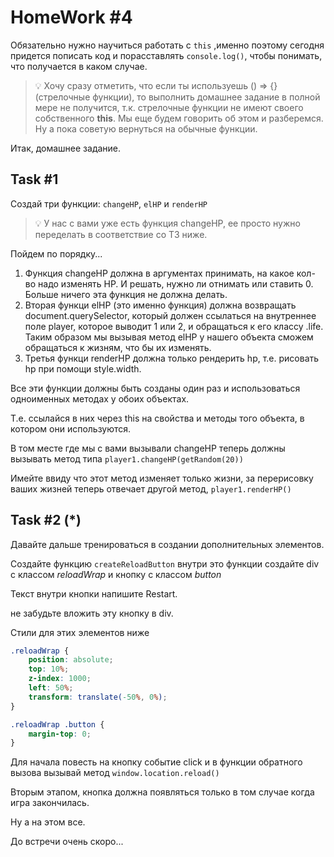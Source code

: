 # HomeWork #4

Обязательно нужно научиться работать с `this` ,именно поэтому сегодня придется пописать код и порасставлять `console.log()`, чтобы понимать, что получается в каком случае.

> 💡 Хочу сразу отметить, что если ты используешь () ⇒ {} (стрелочные функции), то выполнить домашнее задание в полной мере не получится, т.к. стрелочные функции не имеют своего собственного **this**. Мы еще будем говорить об этом и разберемся. Ну а пока советую вернуться на обычные функции.

Итак, домашнее задание.

## Task #1

Создай три функции: `changeHP`, `elHP` и `renderHP`

> 💡 У нас с вами уже есть функция changeHP, ее просто нужно переделать в соответствие со ТЗ ниже.

Пойдем по порядку...

1. Функция changeHP должна в аргументах принимать, на какое кол-во надо изменять HP. И решать, нужно ли отнимать или ставить 0. Больше ничего эта функция не должна делать.
2. Вторая функци elHP (это именно функция) должна возвращать document.querySelector, который должен ссылаться на внутреннее поле player, которое выводит 1 или 2, и обращаться к его классу .life. Таким образом мы вызывая метод elHP у нашего объекта сможем обращаться к жизням, что бы их изменять.
3. Третья функци renderHP должна только рендерить hp, т.е. рисовать hp при помощи style.width.

Все эти функции должны быть созданы один раз и использоваться одноименных методах у обоих объектах.

Т.е. ссылайся в них через this на свойства и методы того объекта, в котором они используются.

В том месте где мы с вами вызывали changeHP теперь должны вызывать метод типа `player1.changeHP(getRandom(20))`

Имейте ввиду что этот метод изменяет только жизни, за перерисовку ваших жизней теперь отвечает другой метод, `player1.renderHP()`

## Task #2 (*)

Давайте дальше тренироваться в создании дополнительных элементов.

Создайте функцию `createReloadButton` внутри это функции создайте div с классом *reloadWrap* и кнопку с классом *button*

Текст внутри кнопки напишите Restart.

не забудьте вложить эту кнопку в div.

Стили для этих элементов ниже

```css
.reloadWrap {
    position: absolute;
    top: 10%;
    z-index: 1000;
    left: 50%;
    transform: translate(-50%, 0%);
}

.reloadWrap .button {
    margin-top: 0;
}
```

Для начала повесть на кнопку событие click и в функции обратного вызова вызывай метод `window.location.reload()`

Вторым этапом, кнопка должна появляться только в том случае когда игра закончилась.

Ну а на этом все.

До встречи очень скоро...
